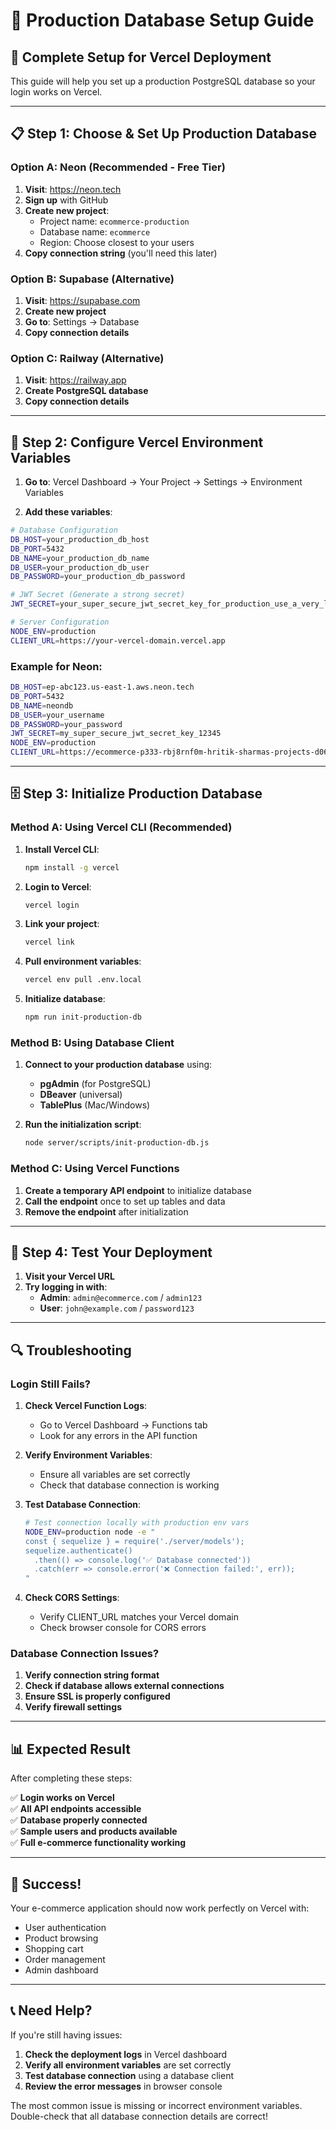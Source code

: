 # 🚀 Production Database Setup Guide

## 🎯 **Complete Setup for Vercel Deployment**

This guide will help you set up a production PostgreSQL database so your login works on Vercel.

---

## 📋 **Step 1: Choose & Set Up Production Database**

### **Option A: Neon (Recommended - Free Tier)**

1. **Visit**: https://neon.tech
2. **Sign up** with GitHub
3. **Create new project**:
   - Project name: `ecommerce-production`
   - Database name: `ecommerce`
   - Region: Choose closest to your users
4. **Copy connection string** (you'll need this later)

### **Option B: Supabase (Alternative)**

1. **Visit**: https://supabase.com
2. **Create new project**
3. **Go to**: Settings → Database
4. **Copy connection details**

### **Option C: Railway (Alternative)**

1. **Visit**: https://railway.app
2. **Create PostgreSQL database**
3. **Copy connection details**

---

## 🔧 **Step 2: Configure Vercel Environment Variables**

1. **Go to**: Vercel Dashboard → Your Project → Settings → Environment Variables

2. **Add these variables**:

```bash
# Database Configuration
DB_HOST=your_production_db_host
DB_PORT=5432
DB_NAME=your_production_db_name
DB_USER=your_production_db_user
DB_PASSWORD=your_production_db_password

# JWT Secret (Generate a strong secret)
JWT_SECRET=your_super_secure_jwt_secret_key_for_production_use_a_very_long_random_string

# Server Configuration
NODE_ENV=production
CLIENT_URL=https://your-vercel-domain.vercel.app
```

### **Example for Neon**:
```bash
DB_HOST=ep-abc123.us-east-1.aws.neon.tech
DB_PORT=5432
DB_NAME=neondb
DB_USER=your_username
DB_PASSWORD=your_password
JWT_SECRET=my_super_secure_jwt_secret_key_12345
NODE_ENV=production
CLIENT_URL=https://ecommerce-p333-rbj8rnf0m-hritik-sharmas-projects-d0622f26.vercel.app
```

---

## 🗄️ **Step 3: Initialize Production Database**

### **Method A: Using Vercel CLI (Recommended)**

1. **Install Vercel CLI**:
   ```bash
   npm install -g vercel
   ```

2. **Login to Vercel**:
   ```bash
   vercel login
   ```

3. **Link your project**:
   ```bash
   vercel link
   ```

4. **Pull environment variables**:
   ```bash
   vercel env pull .env.local
   ```

5. **Initialize database**:
   ```bash
   npm run init-production-db
   ```

### **Method B: Using Database Client**

1. **Connect to your production database** using:
   - **pgAdmin** (for PostgreSQL)
   - **DBeaver** (universal)
   - **TablePlus** (Mac/Windows)

2. **Run the initialization script**:
   ```bash
   node server/scripts/init-production-db.js
   ```

### **Method C: Using Vercel Functions**

1. **Create a temporary API endpoint** to initialize database
2. **Call the endpoint** once to set up tables and data
3. **Remove the endpoint** after initialization

---

## 🧪 **Step 4: Test Your Deployment**

1. **Visit your Vercel URL**
2. **Try logging in with**:
   - **Admin**: `admin@ecommerce.com` / `admin123`
   - **User**: `john@example.com` / `password123`

---

## 🔍 **Troubleshooting**

### **Login Still Fails?**

1. **Check Vercel Function Logs**:
   - Go to Vercel Dashboard → Functions tab
   - Look for any errors in the API function

2. **Verify Environment Variables**:
   - Ensure all variables are set correctly
   - Check that database connection is working

3. **Test Database Connection**:
   ```bash
   # Test connection locally with production env vars
   NODE_ENV=production node -e "
   const { sequelize } = require('./server/models');
   sequelize.authenticate()
     .then(() => console.log('✅ Database connected'))
     .catch(err => console.error('❌ Connection failed:', err));
   "
   ```

4. **Check CORS Settings**:
   - Verify CLIENT_URL matches your Vercel domain
   - Check browser console for CORS errors

### **Database Connection Issues?**

1. **Verify connection string format**
2. **Check if database allows external connections**
3. **Ensure SSL is properly configured**
4. **Verify firewall settings**

---

## 📊 **Expected Result**

After completing these steps:

✅ **Login works on Vercel**  
✅ **All API endpoints accessible**  
✅ **Database properly connected**  
✅ **Sample users and products available**  
✅ **Full e-commerce functionality working**

---

## 🎉 **Success!**

Your e-commerce application should now work perfectly on Vercel with:
- User authentication
- Product browsing
- Shopping cart
- Order management
- Admin dashboard

---

## 📞 **Need Help?**

If you're still having issues:

1. **Check the deployment logs** in Vercel dashboard
2. **Verify all environment variables** are set correctly
3. **Test database connection** using a database client
4. **Review the error messages** in browser console

The most common issue is missing or incorrect environment variables. Double-check that all database connection details are correct!
